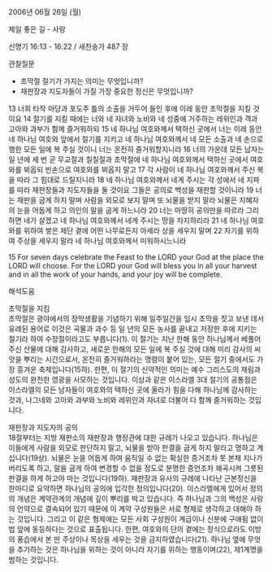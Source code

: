 2006년 06월 26일 (월)

제일 좋은 길 - 사랑



신명기 16:13 - 16:22 / 새찬송가 487 장


관찰질문
- 초막절 절기가 가지는 의미는 무엇입니까?
- 재판장과 지도자들이 가질 가장 중요한 정신은 무엇입니까?

13 너희 타작 마당과 포도주 틀의 소출을 거두어 들인 후에 이레 동안 초막절을 지킬 것이요 14 절기를 지킬 때에는 너와 네 자녀와 노비와 네 성중에 거주하는 레위인과 객과 고아와 과부가 함께 즐거워하되 15 네 하나님 여호와께서 택하신 곳에서 너는 이레 동안 네 하나님 여호와 앞에서 절기를 지키고 네 하나님 여호와께서 네 모든 소출과 네 손으로 행한 모든 일에 복 주실 것이니 너는 온전히 즐거워할지니라 16 너의 가운데 모든 남자는 일 년에 세 번 곧 무교절과 칠칠절과 초막절에 네 하나님 여호와께서 택하신 곳에서 여호와를 뵈옵되 빈손으로 여호와를 뵈옵지 말고 17 각 사람이 네 하나님 여호와께서 주신 복을 따라 그 힘대로 드릴지니라 18 네 하나님 여호와께서 네게 주시는 각 성에서 네 지파를 따라 재판장들과 지도자들을 둘 것이요 그들은 공의로 백성을 재판할 것이니라 19 너는 재판을 굽게 하지 말며 사람을 외모로 보지 말며 또 뇌물을 받지 말라 뇌물은 지혜자의 눈을 어둡게 하고 의인의 말을 굽게 하느니라 20 너는 마땅히 공의만을 따르라 그리하면 네가 살겠고 네 하나님 여호와께서 네게 주시는 땅을 차지하리라 21 네 하나님 여호와를 위하여 쌓은 제단 곁에 어떤 나무로든지 아세라 상을 세우지 말며 22 자기를 위하여 주상을 세우지 말라 네 하나님 여호와께서 미워하시느니라 

15  For seven days celebrate the Feast to the LORD your God at the place the LORD will choose. For the LORD your God will bless you in all your harvest and in all the work of your hands, and your joy will be complete.

해석도움





초막절을 지킴  
초막절은 광야에서의 장막생활을 기념하기 위해 일주일간을 임시 초막을 짓고 보낸 데서 유례된 용어로 이것은 곡물과 과수 등 일 년의 모든 농사를 끝내고 저장한 후에 지키는 절기라 하여 수장절이라고도 부릅니다(1). 이 절기는 지난 한해 동안 하나님께서 베풀어 주신 산물에 대해 감사하고, 새로운 한해의 모든 일에 복 주실 것에 대해 미리 감사의 씨앗을 뿌리는 시간으로서, 온전히 즐거워하라는 명령이 붙어 있는, 모든 절기 중에서도 가장 흥겨운 축제입니다(15하). 한편, 이 절기의 신약적인 의미는 예수 그리스도의 재림과 성도의 완전한 영광을 사모하는 것입니다. 이상과 같은 이스라엘 3대 절기의 공통점은 이스라엘의 모든 남자들이 여호와의 택하신 곳에 올라가 힘을 다해 하나님께 감사하는 것과, 나그네와 고아와 과부와 노비와 레위인과 자녀로 더불어 다 함께 즐거워하는 것입니다.  

재판장과 지도자의 공의  
18절부터는 지방 재판소의 재판장과 행정관에 대한 규례가 나오고 있습니다. 하나님은 이들에게 사람을 외모로 판단하지 말고, 뇌물을 받아 판결을 굽게 하지 말라고 명하고 계십니다(19상). 뇌물은 눈을 어둡게 하여 움직일 수 없는 확실한 증거조차 못 본채 지나가 버리도록 하고, 말을 굽게 하여 변경할 수 없을 정도로 분명한 증언조차 왜곡시켜 그릇된 판결을 하게 하고야 마는 것입니다(19하). 재판장과 유사의 규례에 나타난 근본정신을 한마디로 요약하면 하나님의 공의에 입각한 정의입니다(20). 이스라엘에게 있어서 정의의 개념은 계약관계의 개념에 깊이 뿌리를 박고 있습니다. 즉 하나님과 그의 백성은 사랑의 언약으로 결속되어 있기 때문에 이 계약 구성원들은 서로 형제로 생각하고 대해야 하는 것입니다. 그리고 이 같은 형제애는 모든 사회 구성원이 계급이나 신분에 구애됨 없이 법 앞에 동등하다는 것으로 표출됩니다. 한편, 여호와의 단의 곁에는 장식으로라도 이방의 풍습에서 본 딴 주상이나 목상을 세우는 것을 금지하였습니다(21). 하나님 옆에 무엇을 추가하는 것은 하나님을 위하는 것이 아니라 자기를 위하는 행동이며(22), 제1계명을 범하는 것입니다.